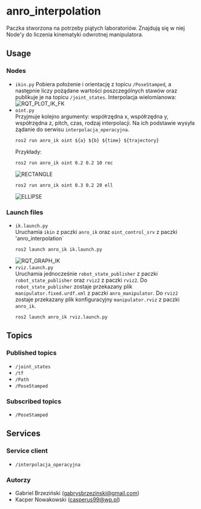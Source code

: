 # anro_interpolation
Paczka stworzona na potrzeby piątych laboratoriów. Znajdują się w niej Node'y do liczenia kinematyki odwrotnej manipulatora.
## Usage
### Nodes
- `ikin.py`
  Pobiera położenie i orientację z topicu `/PoseStamped`, a następnie liczy pożądane wartości poszczególnych stawów oraz publikuje je na topicu `/joint_states`.
  Interpolacja wielomianowa:
  ![RQT_PLOT_IK_FK](docs/rqt_plot_ik_fk.png)
- `oint.py`  
  Przyjmuje kolejno argumenty: współrzędna x, współrzędna y, współrzędna z, pitch, czas, rodzaj interpolacji. Na ich podstawie wysyła żądanie do serwisu `interpolacja_operacyjna`.
  ```
  ros2 run anro_ik oint ${a} ${b} ${time} ${trajectory}
  ```
  Przykłady:
  ```
  ros2 run anro_ik oint 0.2 0.2 10 rec
  ```
  ![RECTANGLE](https://github.com/pw-eiti-anro-21l/brzezinski_nowakowski/blob/main/anro_ik/docs/rectangle.png?raw=true)
  ```
  ros2 run anro_ik oint 0.3 0.2 20 ell
  ```
  ![ELLIPSE](https://github.com/pw-eiti-anro-21l/brzezinski_nowakowski/blob/main/anro_ik/docs/ellipse.png?raw=true)
### Launch files
- `ik.launch.py`  
  Uruchamia `ikin` z paczki `anro_ik` oraz `oint_control_srv` z paczki 'anro_interpolation`
  ```
  ros2 launch anro_ik ik.launch.py
  ```
  ![RQT_GRAPH_IK](docs/rqt_graph_ik.png)
- `rviz.launch.py`  
  Uruchamia jednocześnie `robot_state_publisher` z paczki `robot_state_publisher` oraz `rviz2` z paczki `rviz2`. Do `robot_state_publisher` zostaje przekazany plik `manipulator.fixed.urdf.xml` z paczki `anro_manipulator`. Do `rviz2` zostaje przekazany plik konfiguracyjny `manipulator.rviz` z paczki  `anro_ik`.
  ```
  ros2 launch anro_ik rviz.launch.py
  ```

## Topics
### Published topics
- `/joint_states`
- `/tf`
- `/Path`
- `/PoseStamped`
### Subscribed topics
- `/PoseStamped`

## Services
### Service client
- `/interpolacja_operacyjna`

### Autorzy
- Gabriel Brzeziński (gabrysbrzezinski@gmail.com)  
- Kacper Nowakowski (casperus99@wp.pl) 
